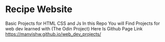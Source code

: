 # Recipe Website
Basic Projects for HTML CSS and Js
In this Repo 
You will Find Projects for web dev learned with (The Odin Project)
Here Is Github Page Link https://manvishw.github.io/web_dev_projects/
